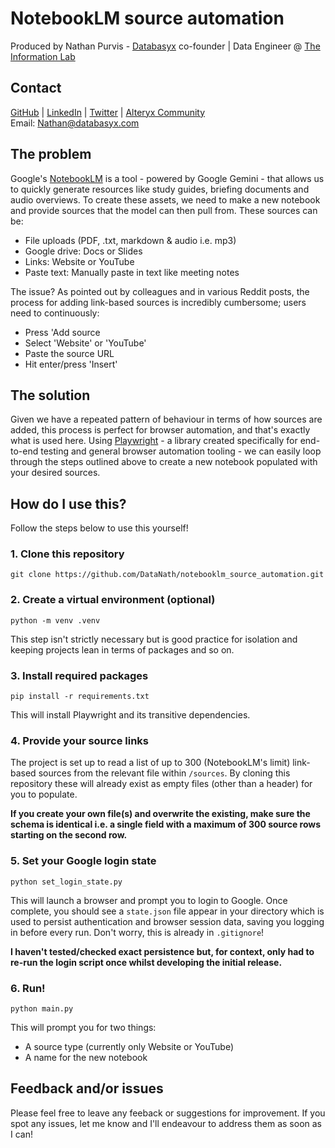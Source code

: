 <h1>NotebookLM source automation</h1>

Produced by Nathan Purvis - [Databasyx](https://www.databasyx.com/) co-founder | Data Engineer @ [The Information Lab](https://www.theinformationlab.co.uk/)

<h2>Contact</h2>

[GitHub](https://github.com/DataNath) | [LinkedIn](https://www.linkedin.com/in/nathan-purvis/) | [Twitter](https://x.com/DataNath) | [Alteryx Community](https://community.alteryx.com/t5/user/viewprofilepage/user-id/307299)  
Email: Nathan@databasyx.com

<h2>The problem</h2>

Google's [NotebookLM](https://notebooklm.google.com/) is a tool - powered by Google Gemini - that allows us to quickly generate resources like study guides, briefing documents and audio overviews. To create these assets, we need to make a new notebook and provide sources that the model can then pull from. These sources can be:

- File uploads (PDF, .txt, markdown & audio i.e. mp3)
- Google drive: Docs or Slides
- Links: Website or YouTube
- Paste text: Manually paste in text like meeting notes

The issue? As pointed out by colleagues and in various Reddit posts, the process for adding link-based sources is incredibly cumbersome; users need to continuously:

- Press 'Add source
- Select 'Website' or 'YouTube'
- Paste the source URL
- Hit enter/press 'Insert'

<h2>The solution</h2>

Given we have a repeated pattern of behaviour in terms of how sources are added, this process is perfect for browser automation, and that's exactly what is used here. Using [Playwright](https://playwright.dev/python/) - a library created specifically for end-to-end testing and general browser automation tooling - we can easily loop through the steps outlined above to create a new notebook populated with your desired sources.

<h2>How do I use this?</h2>

Follow the steps below to use this yourself!

<h3>1. Clone this repository</h3>

```
git clone https://github.com/DataNath/notebooklm_source_automation.git
```

<h3>2. Create a virtual environment (optional)</h3>

```
python -m venv .venv
```

This step isn't strictly necessary but is good practice for isolation and keeping projects lean in terms of packages and so on.

<h3>3. Install required packages</h3>

```
pip install -r requirements.txt
```

This will install Playwright and its transitive dependencies.

<h3>4. Provide your source links</h3>

The project is set up to read a list of up to 300 (NotebookLM's limit) link-based sources from the relevant file within `/sources`. By cloning this repository these will already exist as empty files (other than a header) for you to populate.

<b>If you create your own file(s) and overwrite the existing, make sure the schema is identical i.e. a single field with a maximum of 300 source rows starting on the second row.</b>

<h3>5. Set your Google login state</h3>

```
python set_login_state.py
```

This will launch a browser and prompt you to login to Google. Once complete, you should see a `state.json` file appear in your directory which is used to persist authentication and browser session data, saving you logging in before every run. Don't worry, this is already in `.gitignore`!

<b>I haven't tested/checked exact persistence but, for context, only had to re-run the login script once whilst developing the initial release.</b>

<h3>6. Run!</h3>

```
python main.py
```

This will prompt you for two things:

- A source type (currently only Website or YouTube)
- A name for the new notebook

<h2>Feedback and/or issues</h2>

Please feel free to leave any feeback or suggestions for improvement. If you spot any issues, let me know and I'll endeavour to address them as soon as I can!